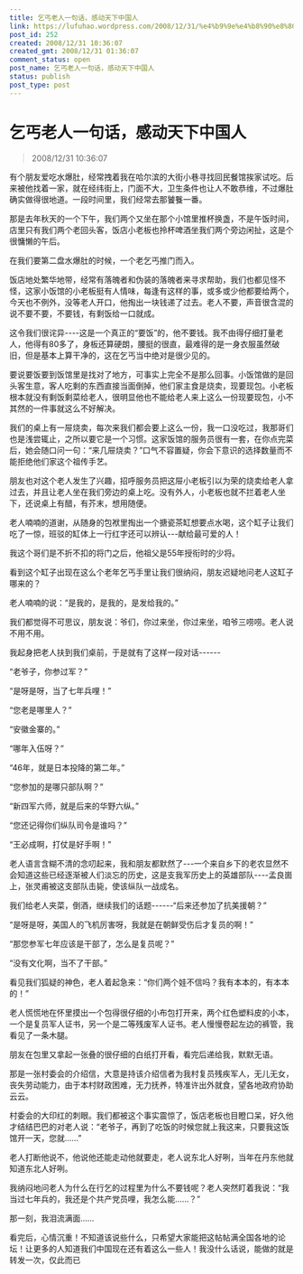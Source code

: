 ```yaml
---
title: 乞丐老人一句话，感动天下中国人
link: https://lufuhao.wordpress.com/2008/12/31/%e4%b9%9e%e4%b8%90%e8%80%81%e4%ba%ba%e4%b8%80%e5%8f%a5%e8%af%9d%ef%bc%8c%e6%84%9f%e5%8a%a8%e5%a4%a9%e4%b8%8b%e4%b8%ad%e5%9b%bd%e4%ba%ba/
post_id: 252
created: 2008/12/31 10:36:07
created_gmt: 2008/12/31 01:36:07
comment_status: open
post_name: 乞丐老人一句话，感动天下中国人
status: publish
post_type: post
---
```


# 乞丐老人一句话，感动天下中国人

> 2008/12/31 10:36:07

 

有个朋友爱吃水爆肚，经常拽着我在哈尔滨的大街小巷寻找回民餐馆挨家试吃。后来被他找着一家，就在经纬街上，门面不大，卫生条件也让人不敢恭维，不过爆肚确实做得很地道。一段时间里，我们经常去那饕餮一番。

那是去年秋天的一个下午，我们两个又坐在那个小馆里推杯换盏，不是午饭时间，店里只有我们两个老回头客，饭店小老板也拎杯啤酒坐我们两个旁边闲扯，这是个很慵懒的午后。

在我们要第二盘水爆肚的时候，一个老乞丐推门而入。

饭店地处繁华地带，经常有落魄者和伪装的落魄者来寻求帮助，我们也都见怪不怪，这家小饭馆的小老板挺有人情味，每逢有这样的事，或多或少他都要给两个，今天也不例外，没等老人开口，他掏出一块钱递了过去。老人不要，声音很含混的说不要不要，不要钱，有剩饭给一口就成。

这令我们很诧异----这是一个真正的“要饭”的，他不要钱。我不由得仔细打量老人，他得有80多了，身板还算硬朗，腰挺的很直，最难得的是一身衣服虽然破旧，但是基本上算干净的，这在乞丐当中绝对是很少见的。

要说要饭要到饭馆里是找对了地方，可事实上完全不是那么回事。小饭馆做的是回头客生意，客人吃剩的东西直接当面倒掉，他们家主食是烧卖，现要现包。小老板根本就没有剩饭剩菜给老人，很明显他也不能给老人来上这么一份现要现包，小不其然的一件事就这么不好解决。

我们的桌上有一屉烧卖，每次来我们都会要上这么一份，我一口没吃过，我那哥们也是浅尝辄止，之所以要它是一个习惯。这家饭馆的服务员很有一套，在你点完菜后，她会随口问一句：“来几屉烧卖？”口气不容置疑，你会下意识的选择数量而不能拒绝他们家这个祖传手艺。

朋友也对这个老人发生了兴趣，招呼服务员把这屉小老板引以为荣的烧卖给老人拿过去，并且让老人坐在我们旁边的桌上吃。没有外人，小老板也就不拦着老人坐下，还说桌上有醋，有芥末，想用随便。

老人喃喃的道谢，从随身的包袱里掏出一个搪瓷茶缸想要点水喝，这个缸子让我们吃了一惊，班驳的缸体上一行红字还可以辨认---献给最可爱的人！

我这个哥们是不折不扣的将门之后，他祖父是55年授衔时的少将。

看到这个缸子出现在这么个老年乞丐手里让我们很纳闷，朋友迟疑地问老人这缸子哪来的？

老人喃喃的说：“是我的，是我的，是发给我的。”

我们都觉得不可思议，朋友说：爷们，你过来坐，你过来坐，咱爷三唠唠。老人说不用不用。

我起身把老人扶到我们桌前，于是就有了这样一段对话------

“老爷子，你参过军？”

“是呀是呀，当了七年兵哩！”

“您老是哪里人？”

“安徽金寨的。”

“哪年入伍呀？”

“46年，就是日本投降的第二年。”

“您参加的是哪只部队啊？”

“新四军六师，就是后来的华野六纵。”

“您还记得你们纵队司令是谁吗？”

“王必成啊，打仗是好手啊！”

老人语言含糊不清的念叨起来，我和朋友都默然了---一个来自乡下的老农显然不会知道这些已经逐渐被人们淡忘的历史，这是支我军历史上的英雄部队----孟良崮上，张灵甫被这支部队击毙，使该纵队一战成名。

我们给老人夹菜，倒酒，继续我们的话题------“后来还参加了抗美援朝？”

“是呀是呀，美国人的飞机厉害呀，我就是在朝鲜受伤后才复员的啊！”

“那您参军七年应该是干部了，怎么是复员呢？”

“没有文化啊，当不了干部。”

看见我们狐疑的神色，老人着起急来：“你们两个娃不信吗？我有本本的，有本本的！”

老人慌慌地在怀里摸出一个包得很仔细的小布包打开来，两个红色塑料皮的小本，一个是复员军人证书，另一个是二等残废军人证书。老人慢慢卷起左边的裤管，我看见了一条木腿。

朋友在包里又拿起一张叠的很仔细的白纸打开看，看完后递给我，默默无语。

那是一张村委会的介绍信，大意是持该介绍信者为我村复员残疾军人，无儿无女，丧失劳动能力，由于本村财政困难，无力抚养，特准许出外就食，望各地政府协助云云。

村委会的大印红的刺眼。我们都被这个事实震惊了，饭店老板也目瞪口呆，好久他才结结巴巴的对老人说：“老爷子，再到了吃饭的时候您就上我这来，只要我这饭馆开一天，您就......”

老人打断他说不，他说他还能走动他就要走，老人说东北人好咧，当年在丹东他就知道东北人好咧。

我纳闷地问老人为什么在行乞的过程里为什么不要钱呢？老人突然盯着我说：“我当过七年兵的，我还是个共产党员哩，我怎么能......？”

那一刻，我泪流满面……

看完后，心情沉重！不知道该说些什么，只希望大家能把这帖帖满全国各地的论坛！让更多的人知道我们中国现在还有着这么一些人！我没什么话说，能做的就是转发一次，仅此而已
